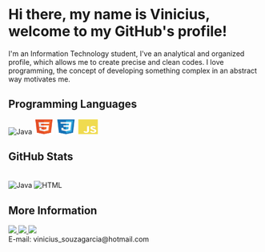 

<div style="display: inline_block"><br>
  <h1> Hi there, my name is Vinicius, welcome to my GitHub's profile! </h1>
  <p> I'm an Information Technology student, I've an analytical and organized profile, which allows me to create precise and clean codes. I love programming, the concept of developing something complex in an abstract way motivates me.</p>

## Programming Languages
<img alt="Java" height="40" width="50" src="https://cdn.jsdelivr.net/gh/devicons/devicon/icons/java/java-original-wordmark.svg"> 
<img alt="HTML" height="30" width="40" src="https://raw.githubusercontent.com/devicons/devicon/master/icons/html5/html5-original.svg">
<img alt="CSS" height="30" width="40" src="https://raw.githubusercontent.com/devicons/devicon/master/icons/css3/css3-original.svg">
<img alt="JS" height="30" width="40" src="https://raw.githubusercontent.com/devicons/devicon/master/icons/javascript/javascript-plain.svg">        


## GitHub Stats
<div style="display: inline_block"><br>
  <img align="center" alt="Java" height="180cm"  src="https://github-readme-stats.vercel.app/api?username=Vinidsg&show_icons=true&theme=dark"> 
  <img align="center" alt="HTML" height="180cm"  src="https://github-readme-stats.vercel.app/api/top-langs/?username=Vinidsg&layout=compact&theme=dark">
</div>

## More Information

<div style="display: inline_block">
  <a href= "https://www.linkedin.com/in/vinicius-garcia-268274163/">  <img src="https://img.shields.io/badge/LinkedIn-0077B5?style=for-the-badge&logo=linkedin&logoColor=white"> </img></a>
  <a href= "https://wa.me/5511975665047">  <img src="https://img.shields.io/badge/WhatsApp-25D366?style=for-the-badge&logo=whatsapp&logoColor=white"> </img></a>
  <a href= "https://mailto:vinicius_souzagarcia@hotmail.com?subject=&body=">  <img src="[https://img.shields.io/badge/WhatsApp-25D366?style=for-the-badge&logo=whatsapp&logoColor=white](https://img.shields.io/badge/Microsoft_Outlook-0078D4?style=for-the-badge&logo=microsoft-outlook&logoColor=white)"> </img></a>
</div>
E-mail: vinicius_souzagarcia@hotmail.com
